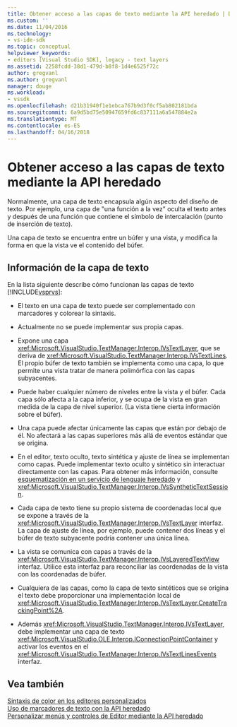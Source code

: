 ```yaml
---
title: Obtener acceso a las capas de texto mediante la API heredado | Documentos de Microsoft
ms.custom: ''
ms.date: 11/04/2016
ms.technology:
- vs-ide-sdk
ms.topic: conceptual
helpviewer_keywords:
- editors [Visual Studio SDK], legacy - text layers
ms.assetid: 2258fcdd-38d1-479d-b8f8-1d4e6525f72c
author: gregvanl
ms.author: gregvanl
manager: douge
ms.workload:
- vssdk
ms.openlocfilehash: d21b31940f1e1ebca767b9d3f0cf5ab802181bda
ms.sourcegitcommit: 6a9d5bd75e50947659fd6c837111a6a547884e2a
ms.translationtype: MT
ms.contentlocale: es-ES
ms.lasthandoff: 04/16/2018
---
```

# <a name="accessing-text-layers-by-using-the-legacy-api"></a>Obtener acceso a las capas de texto mediante la API heredado
Normalmente, una capa de texto encapsula algún aspecto del diseño de texto. Por ejemplo, una capa de "una función a la vez" oculta el texto antes y después de una función que contiene el símbolo de intercalación (punto de inserción de texto).  
  
 Una capa de texto se encuentra entre un búfer y una vista, y modifica la forma en que la vista ve el contenido del búfer.  
  
## <a name="text-layer-information"></a>Información de la capa de texto  
 En la lista siguiente describe cómo funcionan las capas de texto [!INCLUDE[vsprvs](../code-quality/includes/vsprvs_md.md)]:  
  
-   El texto en una capa de texto puede ser complementado con marcadores y colorear la sintaxis.  
  
-   Actualmente no se puede implementar sus propia capas.  
  
-   Expone una capa <xref:Microsoft.VisualStudio.TextManager.Interop.IVsTextLayer>, que se deriva de <xref:Microsoft.VisualStudio.TextManager.Interop.IVsTextLines>. El propio búfer de texto también se implementa como una capa, lo que permite una vista tratar de manera polimórfica con las capas subyacentes.  
  
-   Puede haber cualquier número de niveles entre la vista y el búfer. Cada capa sólo afecta a la capa inferior, y se ocupa de la vista en gran medida de la capa de nivel superior. (La vista tiene cierta información sobre el búfer).  
  
-   Una capa puede afectar únicamente las capas que están por debajo de él. No afectará a las capas superiores más allá de eventos estándar que se origina.  
  
-   En el editor, texto oculto, texto sintética y ajuste de línea se implementan como capas. Puede implementar texto oculto y sintético sin interactuar directamente con las capas. Para obtener más información, consulte [esquematización en un servicio de lenguaje heredado](../extensibility/internals/outlining-in-a-legacy-language-service.md) y <xref:Microsoft.VisualStudio.TextManager.Interop.IVsSyntheticTextSession>.  
  
-   Cada capa de texto tiene su propio sistema de coordenadas local que se expone a través de la <xref:Microsoft.VisualStudio.TextManager.Interop.IVsTextLayer> interfaz. La capa de ajuste de línea, por ejemplo, puede contener dos líneas y el búfer de texto subyacente podría contener una única línea.  
  
-   La vista se comunica con capas a través de la <xref:Microsoft.VisualStudio.TextManager.Interop.IVsLayeredTextView> interfaz. Utilice esta interfaz para reconciliar las coordenadas de la vista con las coordenadas de búfer.  
  
-   Cualquiera de las capas, como la capa de texto sintéticos que se origina el texto debe proporcionar una implementación local de <xref:Microsoft.VisualStudio.TextManager.Interop.IVsTextLayer.CreateTrackingPoint%2A>.  
  
-   Además <xref:Microsoft.VisualStudio.TextManager.Interop.IVsTextLayer>, debe implementar una capa de texto <xref:Microsoft.VisualStudio.OLE.Interop.IConnectionPointContainer> y activar los eventos en el <xref:Microsoft.VisualStudio.TextManager.Interop.IVsTextLinesEvents> interfaz.  
  
## <a name="see-also"></a>Vea también  
 [Sintaxis de color en los editores personalizados](../extensibility/syntax-coloring-in-custom-editors.md)   
 [Uso de marcadores de texto con la API heredado](../extensibility/using-text-markers-with-the-legacy-api.md)   
 [Personalizar menús y controles de Editor mediante la API heredado](../extensibility/customizing-editor-controls-and-menus-by-using-the-legacy-api.md)